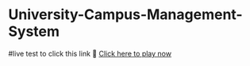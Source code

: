 # University-Campus-Management-System
#live test to click this link 
🔗 [Click here to play now](https://shafiulmondol.github.io/University-Campus-Management-System/)
